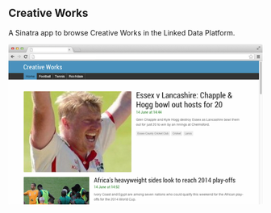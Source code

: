 ## Creative Works

A Sinatra app to browse Creative Works in the Linked Data Platform.

![Screenshot](https://github.com/samstarling/creative-works/blob/master/preview.png?raw=true)
